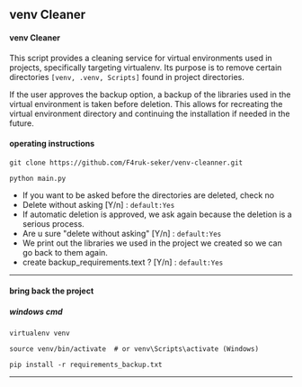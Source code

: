 ## venv Cleaner
#### venv Cleaner
This script provides a cleaning service for virtual environments used in projects, specifically targeting virtualenv. Its purpose is to remove certain directories ```[venv, .venv, Scripts]``` found in project directories.

If the user approves the backup option, a backup of the libraries used in the virtual environment is taken before deletion. This allows for recreating the virtual environment directory and continuing the installation if needed in the future.

#### operating instructions

``git clone https://github.com/F4ruk-seker/venv-cleanner.git``

``python main.py`` 

- If you want to be asked before the directories are deleted, check no
- Delete without asking [Y/n] : ``default:Yes``
- If automatic deletion is approved, we ask again because the deletion is a serious process.
- Are u sure "delete without asking" [Y/n] : ``default:Yes``
- We print out the libraries we used in the project we created so we can go back to them again.
- create backup_requirements.text ? [Y/n] : ``default:Yes``

---

#### bring back the project

##### windows cmd

``virtualenv venv``

``source venv/bin/activate  # or venv\Scripts\activate (Windows)``

``pip install -r requirements_backup.txt``

---

